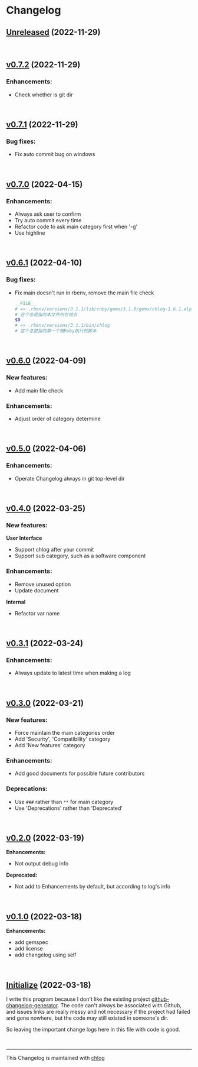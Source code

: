 # Changelog

## [Unreleased](#) (2022-11-29)

<br>

## [v0.7.2](#) (2022-11-29)

### Enhancements:

- Check whether is git dir

<br>

## [v0.7.1](#) (2022-11-29)

### Bug fixes:

- Fix auto commit bug on windows

<br>

## [v0.7.0](#) (2022-04-15)

### Enhancements:

- Always ask user to confirm
- Try auto commit every time
- Refactor code to ask main category first when '-g'
- Use highline

<br>

## [v0.6.1](#) (2022-04-10)

### Bug fixes:

- Fix main doesn't run in rbenv, remove the main file check
  ```ruby
  __FILE__
  # => .rbenv/versions/3.1.1/lib/ruby/gems/3.1.0/gems/chlog-1.6.1.alpha/bin/chlog
  # 这个总是指向本文件所在地点
  $0
  # => .rbenv/versions/3.1.1/bin/chlog
  # 这个总是指向第一个被Ruby执行的脚本
  ```

<br>

## [v0.6.0](#) (2022-04-09)

### New features:

- Add main file check

### Enhancements:

- Adjust order of category determine

<br>

## [v0.5.0](#) (2022-04-06)

### Enhancements:

- Operate Changelog always in git top-level dir

<br>

## [v0.4.0](#) (2022-03-25)

### New features:

**User Interface**

  - Support chlog after your commit
  - Support sub category, such as a software component

### Enhancements:

- Remove unused option
- Update document

**Internal**

  - Refactor var name

<br>

## [v0.3.1](#) (2022-03-24)

### Enhancements:

- Always update to latest time when making a log

<br>

## [v0.3.0](#) (2022-03-21)

### New features:

- Force maintain the main categories order
- Add 'Security', 'Compatibility' category
- Add 'New features' category

### Enhancements:

- Add good documents for possible future contributors

### Deprecations:

- Use `###` rather than `**` for main category
- Use 'Deprecations' rather than 'Deprecated'

<br>

## [v0.2.0](#) (2022-03-19)

**Enhancements:**

- Not output debug info

**Deprecated:**

- Not add to Enhancements by default, but according to log's info

<br>

## [v0.1.0](#) (2022-03-18)

**Enhancements:**

- add gemspec
- add license
- add changelog using self

<br>

## [Initialize](#) (2022-03-18)

  I write this program because I don't like the existing project [github-changelog-generator](https://github.com/github-changelog-generator/github-changelog-generator). The code can't always be associated with Github, and issues links are really messy and not necessary if the project had failed and gone nowhere, but the code may still existed in someone's dir.

  So leaving the important change logs here in this file with code is good.

<br>

<hr>

This Changelog is maintained with [chlog](https://github.com/ccmywish/chlog)

